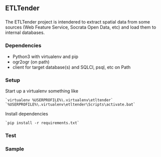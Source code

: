 ## ETLTender

### 

The ETLTender project is intendered to extract spatial data from some sources
(Web Feature Service, Socrata Open Data, etc) and load them to internal 
databases.  

### Dependencies

* Python3 with virtualenv and pip
* ogr2ogr (on path)
* client for target database(s) and SQLCl, psql, etc on Path

### Setup

Start up a virtualenv something like

    `virtualenv %USERPROFILE%\.virtualenv\etltender`
    `%USERPROFILE%\.virtualenv\etltender\Scripts\activate.bat`

Install dependencies

    `pip install -r requirements.txt`


### Test 



### Sample 